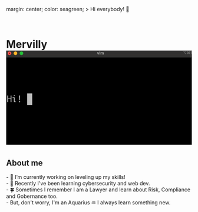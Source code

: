 <p <stile> margin: center; color: seagreen;</stile> > Hi everybody! 👋</p>
<br> 

<h1>Mervilly<br> <img src="https://raw.githubusercontent.com/Mtbm88/Mtbm88/refs/heads/main/presentacion.gif"></h1>
<h2>About me</h2>
<p>
- 🔭 I’m currently working on leveling up my skills! <br>
- 🌱 Recently I've been learning cybersecurity and web dev.<br>
- 🍀 Sometimes I remember I am a Lawyer and learn about Risk, Compliance and Gobernance too. <br>
- But, don't worry, I'm an Aquarius ♒  I always learn something new. <br>
<p>

